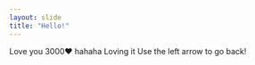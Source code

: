 ```yaml
---
layout: slide
title: "Hello!"
---
```

Love you 3000❤️ hahaha Loving it
Use the left arrow to go back!

